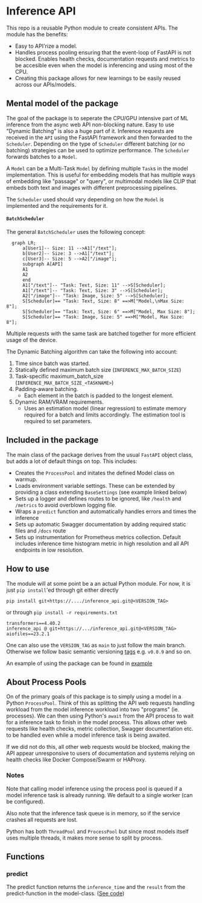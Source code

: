 # Inference API
This repo is a reusable Python module to create consistent APIs.
The module has the benefits:
- Easy to API'rize a model. 
- Handles process pooling ensuring that the event-loop of FastAPI is not blocked. Enables health checks, documentation requests and metrics to be accesible even when the model is inferencing and using most of the CPU.
- Creating this package allows for new learnings to be easily reused across our APIs/models.

## Mental model of the package
The goal of the package is to seperate the CPU/GPU intensive part of ML inference from the async web API non-blocking nature. Easy to use "Dynamic Batching" is also a huge part of it. Inference requests are received in the `API` using the FastAPI framework and then forwarded to the `Scheduler`. Depending on the type of `Scheduler` different batching (or no batching) strategies can be used to optimize performance. The `Scheduler` forwards batches to a `Model`. 

A `Model` can be a Multi-Task `Model` by defining multiple `Task`s in the model implementation. This is useful for embedding models that has multiple ways of embedding like "passage" or "query", or multimodal models like CLIP that embeds both text and images with different preprocessing pipelines.

The `Scheduler` used should vary depending on how the `Model` is implemented and the requirements for it.


#### `BatchScheduler`
The general `BatchScheduler` uses the following concept:
```mermaid
  graph LR;
      a[User1]-- Size: 11 -->A1["/text"];
      b[User2]-- Size: 3 -->A1["/text"];
      c[User3]-- Size: 5 -->A2["/image"];
      subgraph A[API]
      A1
      A2
      end
      A1["/text"]-- "Task: Text, Size: 11" -->S[Scheduler];
      A1["/text"]-- "Task: Text, Size: 3" -->S[Scheduler];
      A2["/image"]-- "Task: Image, Size: 5" -->S[Scheduler];
      S[Scheduler]== "Task: Text, Size: 8" ==>M["Model,\nMax Size: 8"];
      S[Scheduler]== "Task: Text, Size: 6" ==>M["Model, Max Size: 8"];
      S[Scheduler]== "Task: Image, Size: 5" ==>M["Model, Max Size: 8"];
```
Multiple requests with the same task are batched together for more efficient usage of the device.

The Dynamic Batching algorithm can take the following into account:
1. Time since batch was started. 
2. Statically defined maximum batch size (`INFERENCE_MAX_BATCH_SIZE`)
3. Task-specific maximum_batch_size (`INFERENCE_MAX_BATCH_SIZE_<TASKNAME>`)
3. Padding-aware batching.  
    - Each element in the batch is padded to the longest element. 
4. Dynamic RAM/VRAM requirements. 
    - Uses an estimation model (linear regression) to estimate memory required for a batch and limits accordingly. The estimation tool is required to set parameters.

## Included in the package
The main class of the package derives from the usual `FastAPI` object class, but adds a lot of default things on top. This includes:
- Creates the `ProcessPool` and initates the defined Model class on warmup.
- Loads environment variable settings. These can be extended by providing a class extending `BaseSettings` (see example linked below)
- Sets up a logger and defines routes to be ignored, like `/health` and `/metrics` to avoid overblown logging file.
- Wraps a `predict` function and automatically handles errors and times the inference
- Sets up automatic Swagger documentation by adding required static files and `/docs` route
- Sets up instrumentation for Prometheus metrics collection. Default includes inference time histogram metric in high resolution and all API endpoints in low resolution.

## How to use
The module will at some point be a an actual Python module. For now, it is just `pip install`'ed through git either directly 

```
pip install git+https://..../inference_api.git@<VERSION_TAG>
```

or through `pip install -r requirements.txt`

```
transformers==4.40.2
inference_api @ git+https://.../inference_api.git@<VERSION_TAG>
aiofiles==23.2.1
```
One can also use the `VERSION_TAG` as `main` to just follow the main branch. Otherwise we follow basic semantic versioning [tags](https://.../inference_api/-/tags) e.g. `v0.0.9` and so on.


An example of using the package can be found in [example](https://.../inference_api/-/tree/main/example)



## About Process Pools
On of the primary goals of this package is to simply using a model in a Python `ProcessPool`. Think of this as splitting the API web requests handling workload from the model inference workload into two "programs" (ie. processes). We can then using Python's `await` from the API process to wait for a inference task to finish in the model process. This allows other web requests like health checks, metric collection, Swagger documentation etc. to be handled even while a model inference task is being awaited.

If we did not do this, all other web requests would be blocked, making the API appear unresponsive to users of documentation and systems relying on health checks like Docker Compose/Swarm or HAProxy.

### Notes
Note that calling model inference using the process pool is queued if a model inference task is already running. We default to a single worker (can be configured). 

Also note that the inference task queue is in memory, so if the service crashes all requests are lost.

Python has both `ThreadPool` and `ProcessPool` but since most models itself uses multiple threads, it makes more sense to split by process.

## Functions
### predict
The predict function returns the `inference_time` and the `result` from the predict-function in the model-class. ([See code](https://.../inference_api/-/blob/main/inference_api/inference_api.py#L135))

